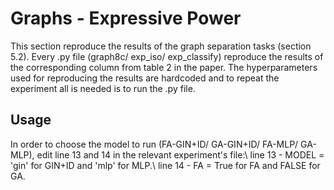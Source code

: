 # Graphs - Expressive Power
This section reproduce the results of the graph separation tasks (section 5.2). 
Every .py file (graph8c/ exp_iso/ exp_classify) reproduce the results of the corresponding column from table 2 in the paper.
The hyperparameters used for reproducing the results are hardcoded and to repeat the experiment all is needed is to run the .py file.

## Usage
In order to choose the model to run (FA-GIN+ID/ GA-GIN+ID/ FA-MLP/ GA-MLP), edit line 13 and 14 in the relevant experiment's file:\\
line 13 - MODEL = 'gin' for GIN+ID and 'mlp' for MLP.\\
line 14 - FA = True for FA and FALSE for GA.

